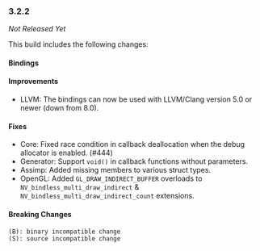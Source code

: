### 3.2.2

_Not Released Yet_

This build includes the following changes:

#### Bindings

#### Improvements

- LLVM: The bindings can now be used with LLVM/Clang version 5.0 or newer (down from 8.0).

#### Fixes

- Core: Fixed race condition in callback deallocation when the debug allocator is enabled. (#444)
- Generator: Support `void()` in callback functions without parameters. 
- Assimp: Added missing members to various struct types.
- OpenGL: Added `GL_DRAW_INDIRECT_BUFFER` overloads to `NV_bindless_multi_draw_indirect` & `NV_bindless_multi_draw_indirect_count` extensions.

#### Breaking Changes

```
(B): binary incompatible change
(S): source incompatible change
```

